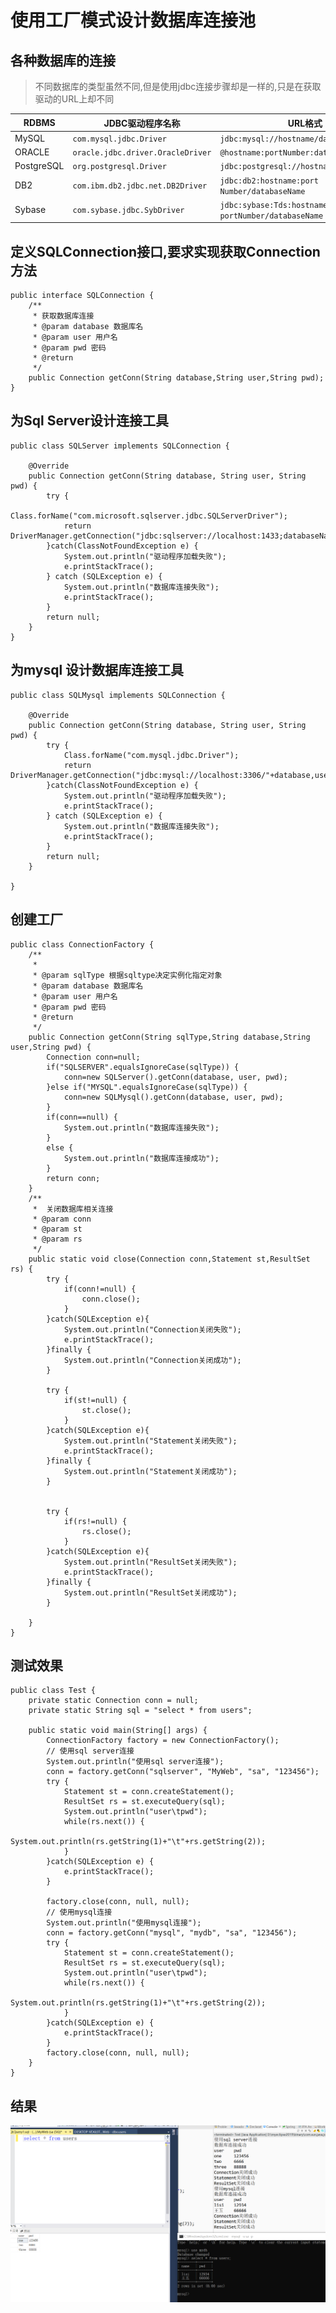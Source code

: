 # 使用工厂模式设计数据库连接池
## 各种数据库的连接
>不同数据库的类型虽然不同,但是使用jdbc连接步骤却是一样的,只是在获取驱动的URL上却不同
<table> 
	<thead> 
		<tr> 
			<th>RDBMS</th> 
			<th>JDBC驱动程序名称</th> 
			<th>URL格式</th> 
		</tr>
	</thead> 
	<tbody> 
		<tr> 
			<td>MySQL</td> 
			<td> <code>com.mysql.jdbc.Driver</code></td> 
			<td> <code>jdbc:mysql://hostname/databaseName</code></td> 
		</tr> 
		<tr> 
			<td>ORACLE</td> 
			<td> <code>oracle.jdbc.driver.OracleDriver</code></td> 
			<td> <code>@hostname:portNumber:databaseName</code></td> 
		</tr> 
		<tr> 
			<td>PostgreSQL</td> 
			<td> <code>org.postgresql.Driver</code></td> 
			<td> <code>jdbc:postgresql://hostname:port/dbname</code></td> 
		</tr> 
		<tr> 
			<td>DB2</td> 
			<td> <code>com.ibm.db2.jdbc.net.DB2Driver</code></td> 
			<td> <code>jdbc:db2:hostname:port Number/databaseName</code></td> 
		</tr> 
		<tr> 
			<td>Sybase</td> 
			<td> <code>com.sybase.jdbc.SybDriver</code></td> 
			<td> <code>jdbc:sybase:Tds:hostname: portNumber/databaseName</code></td> 
		</tr>
	</tbody>
</table> 

## 定义SQLConnection接口,要求实现获取Connection方法
```
public interface SQLConnection {
	/**
	 * 获取数据库连接
	 * @param database 数据库名
	 * @param user 用户名
	 * @param pwd 密码
	 * @return
	 */
	public Connection getConn(String database,String user,String pwd);	
}

```

## 为Sql Server设计连接工具
```
public class SQLServer implements SQLConnection {

	@Override
	public Connection getConn(String database, String user, String pwd) {
		try {
			Class.forName("com.microsoft.sqlserver.jdbc.SQLServerDriver");
			return DriverManager.getConnection("jdbc:sqlserver://localhost:1433;databaseName="+database,user,pwd);
		}catch(ClassNotFoundException e) {
			System.out.println("驱动程序加载失败");
			e.printStackTrace();
		} catch (SQLException e) {
			System.out.println("数据库连接失败");
			e.printStackTrace();
		}
		return null;
	}
}
```

## 为mysql 设计数据库连接工具
```
public class SQLMysql implements SQLConnection {

	@Override
	public Connection getConn(String database, String user, String pwd) {
		try {
			Class.forName("com.mysql.jdbc.Driver");
			return DriverManager.getConnection("jdbc:mysql://localhost:3306/"+database,user,pwd);
		}catch(ClassNotFoundException e) {
			System.out.println("驱动程序加载失败");
			e.printStackTrace();
		} catch (SQLException e) {
			System.out.println("数据库连接失败");
			e.printStackTrace();
		}
		return null;
	}

}
```

## 创建工厂
```
public class ConnectionFactory {
	/**
	 * 
	 * @param sqlType 根据sqltype决定实例化指定对象
	 * @param database 数据库名
	 * @param user 用户名
	 * @param pwd 密码
	 * @return
	 */
	public Connection getConn(String sqlType,String database,String user,String pwd) {
		Connection conn=null;
		if("SQLSERVER".equalsIgnoreCase(sqlType)) {
			conn=new SQLServer().getConn(database, user, pwd);
		}else if("MYSQL".equalsIgnoreCase(sqlType)) {
			conn=new SQLMysql().getConn(database, user, pwd);
		}
		if(conn==null) {
			System.out.println("数据库连接失败");
		}
		else {
			System.out.println("数据库连接成功");
		}
		return conn;
	}
	/**
	 * 	关闭数据库相关连接
	 * @param conn
	 * @param st
	 * @param rs
	 */
	public static void close(Connection conn,Statement st,ResultSet rs) {
		try {
			if(conn!=null) {
				conn.close();
			}
		}catch(SQLException e){
			System.out.println("Connection关闭失败");
			e.printStackTrace();
		}finally {
			System.out.println("Connection关闭成功");
		}
		
		try {
			if(st!=null) {
				st.close();
			}
		}catch(SQLException e){
			System.out.println("Statement关闭失败");
			e.printStackTrace();
		}finally {
			System.out.println("Statement关闭成功");
		}

		
		try {
			if(rs!=null) {
				rs.close();
			}
		}catch(SQLException e){
			System.out.println("ResultSet关闭失败");
			e.printStackTrace();
		}finally {
			System.out.println("ResultSet关闭成功");
		}

	}
}
```

## 测试效果
```
public class Test {
	private static Connection conn = null;
	private static String sql = "select * from users";

	public static void main(String[] args) {
		ConnectionFactory factory = new ConnectionFactory();
		// 使用sql server连接
		System.out.println("使用sql server连接");
		conn = factory.getConn("sqlserver", "MyWeb", "sa", "123456");
		try {
			Statement st = conn.createStatement();
			ResultSet rs = st.executeQuery(sql);
			System.out.println("user\tpwd");
			while(rs.next()) {
				System.out.println(rs.getString(1)+"\t"+rs.getString(2));
			}
		}catch(SQLException e) {
			e.printStackTrace();
		}

		factory.close(conn, null, null);
		// 使用mysql连接
		System.out.println("使用mysql连接");
		conn = factory.getConn("mysql", "mydb", "sa", "123456");
		try {
			Statement st = conn.createStatement();
			ResultSet rs = st.executeQuery(sql);
			System.out.println("user\tpwd");
			while(rs.next()) {
				System.out.println(rs.getString(1)+"\t"+rs.getString(2));
			}
		}catch(SQLException e) {
			e.printStackTrace();
		}
		factory.close(conn, null, null);
	}
}
```

## 结果  
![](img/1.png)
